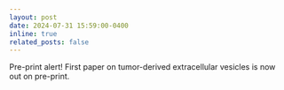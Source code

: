 ```yaml
---
layout: post
date: 2024-07-31 15:59:00-0400
inline: true
related_posts: false
---
```

Pre-print alert! First paper on tumor-derived extracellular vesicles is now out on pre-print.
